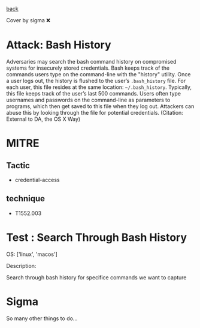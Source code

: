 [back](../index.md)

Cover by sigma :x: 

# Attack: Bash History

 Adversaries may search the bash command history on compromised systems for insecurely stored credentials. Bash keeps track of the commands users type on the command-line with the "history" utility. Once a user logs out, the history is flushed to the user’s <code>.bash_history</code> file. For each user, this file resides at the same location: <code>~/.bash_history</code>. Typically, this file keeps track of the user’s last 500 commands. Users often type usernames and passwords on the command-line as parameters to programs, which then get saved to this file when they log out. Attackers can abuse this by looking through the file for potential credentials. (Citation: External to DA, the OS X Way)

# MITRE
## Tactic
  - credential-access

## technique
  - T1552.003

# Test : Search Through Bash History

OS: ['linux', 'macos']

Description:

 Search through bash history for specifice commands we want to capture


# Sigma

 So many other things to do...